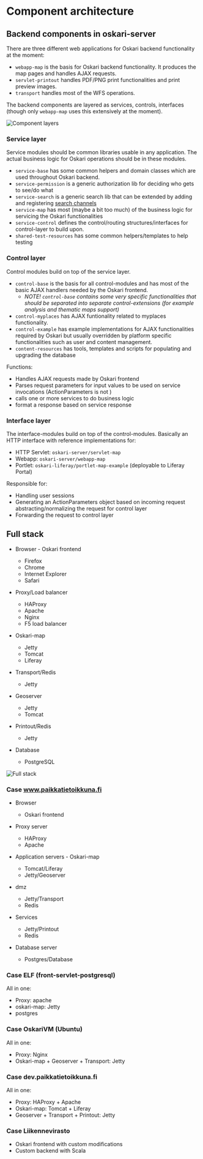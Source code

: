 # Component architecture

## Backend components in oskari-server

There are three different web applications for Oskari backend functionality at the moment:

* `webapp-map` is the basis for Oskari backend functionality. It produces the map pages and handles AJAX requests.
* `servlet-printout` handles PDF/PNG print functionalities and print preview images.
* `transport` handles most of the WFS operations.

The backend components are layered as services, controls, interfaces (though only `webapp-map` uses this extensively at the moment).

![Component layers](/images/architecture/components.png)

### Service layer

Service modules should be common libraries usable in any application. The actual business logic for Oskari operations should be in these modules.

* `service-base` has some common helpers and domain classes which are used throughout Oskari backend.
* `service-permission` is a generic authorization lib for deciding who gets to see/do what
* `service-search` is a generic search lib that can be extended by adding and registering [search channels](/documentation/backend/searchchannels)
* `service-map` has most (maybe a bit too much) of the business logic for servicing the Oskari functionalities
* `service-control` defines the control/routing structures/interfaces for control-layer to build upon.
* `shared-test-resources` has some common helpers/templates to help testing

### Control layer

Control modules build on top of the service layer.

* `control-base` is the basis for all control-modules and has most of the basic AJAX handlers needed by the Oskari frontend. 
    * *NOTE! `control-base` contains some very specific functionalities that should be separated into separate control-extensions (for example analysis and thematic maps support)*
* `control-myplaces` has AJAX funtionality related to myplaces functionality.
* `control-example` has example implementations for AJAX functionalities required by Oskari but usually overridden by platform specific functionalities such as user and content management.
* `content-resources` has tools, templates and scripts for populating and upgrading the database

Functions:

* Handles AJAX requests made by Oskari frontend
* Parses request parameters for input values to be used on service invocations (ActionParameters is not )
* calls one or more services to do business logic
* format a response based on service response

### Interface layer

The interface-modules build on top of the control-modules. Basically an HTTP interface with reference implementations for:

* HTTP Servlet: `oskari-server/servlet-map`
* Webapp: `oskari-server/webapp-map`
* Portlet: `oskari-liferay/portlet-map-example` (deployable to Liferay Portal)

Responsible for:

* Handling user sessions 
* Generating an ActionParameters object based on incoming request abstracting/normalizing the request for control layer
* Forwarding the request to control layer

## Full stack

* Browser - Oskari frontend
    - Firefox
    - Chrome
    - Internet Explorer
    - Safari

* Proxy/Load balancer
    - HAProxy
    - Apache
    - Nginx
    - F5 load balancer

* Oskari-map
    - Jetty
    - Tomcat
    - Liferay

* Transport/Redis
    - Jetty

* Geoserver
    - Jetty
    - Tomcat

* Printout/Redis
    - Jetty

* Database
    - PostgreSQL


![Full stack](/images/architecture/full-stack.png)

### Case www.paikkatietoikkuna.fi

* Browser
    * Oskari frontend

* Proxy server
    * HAProxy
    * Apache

* Application servers - Oskari-map
    * Tomcat/Liferay
    * Jetty/Geoserver

* dmz
    * Jetty/Transport
    * Redis

* Services
    * Jetty/Printout
    * Redis

* Database server
    * Postgres/Database

### Case ELF (front-servlet-postgresql)

All in one:

* Proxy: apache
* oskari-map: Jetty
* postgres

### Case OskariVM (Ubuntu)

All in one:

* Proxy: Nginx
* Oskari-map + Geoserver + Transport: Jetty

### Case dev.paikkatietoikkuna.fi

All in one:

* Proxy: HAProxy + Apache
* Oskari-map: Tomcat + Liferay
* Geoserver + Transport + Printout: Jetty

### Case Liikennevirasto

* Oskari frontend with custom modifications
* Custom backend with Scala